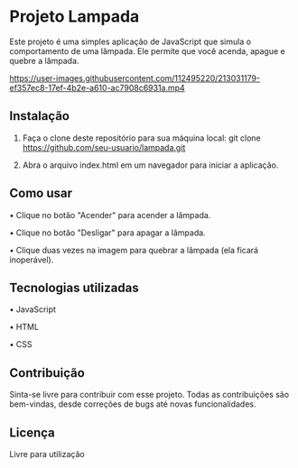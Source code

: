 <h1>Projeto Lampada</h1>

Este projeto é uma simples aplicação de JavaScript que simula o comportamento de uma lâmpada. Ele permite que você acenda, apague e quebre a lâmpada.

https://user-images.githubusercontent.com/112495220/213031179-ef357ec8-17ef-4b2e-a610-ac7908c6931a.mp4

<h2>Instalação</h2>

1. Faça o clone deste repositório para sua máquina local: git clone https://github.com/seu-usuario/lampada.git

2. Abra o arquivo index.html em um navegador para iniciar a aplicação.

<h2>Como usar</h2>

• Clique no botão "Acender" para acender a lâmpada.

• Clique no botão "Desligar" para apagar a lâmpada.

• Clique duas vezes na imagem para quebrar a lâmpada (ela ficará inoperável).

<h2>Tecnologias utilizadas</h2>

• JavaScript

• HTML

• CSS

<h2>Contribuição</h2>

Sinta-se livre para contribuir com esse projeto. Todas as contribuições são bem-vindas, desde correções de bugs até novas funcionalidades.

<h2>Licença</h2>

Livre para utilização

